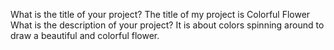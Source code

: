 What is the title of your project? 
The title of my project is Colorful Flower
What is the description of your project?
It is about colors spinning around to draw a beautiful and colorful flower.
